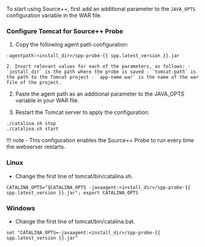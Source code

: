 To start using Source++, first add an additional parameter to the `JAVA_OPTS` configuration variable in the WAR file.

### Configure Tomcat for Source++ Probe

1. Copy the following agent path configuration:
```
-agentpath:<install_dir>/spp-probe-{{ spp.latest_version }}.jar
```

    2. Insert relevant values for each of the parameters, as follows: - `install_dir` is the path where the probe is saved - `tomcat-path` is the path to the Tomcat project - `app-name.war` is the name of the war file of the project.

2. Paste the agent path as an additional parameter to the JAVA_OPTS variable in your WAR file.

3. Restart the Tomcat server to apply the configuration:
```
./catalina.sh stop
./catalina.sh start
```

!!! note
    - This configuration enables the Source++ Probe to run every time the webserver restarts.

### Linux

- Change the first line of tomcat/bin/catalina.sh.

```
CATALINA_OPTS="$CATALINA_OPTS -javaagent:<install_dir>/spp-probe-{{ spp.latest_version }}.jar"; export CATALINA_OPTS
```

### Windows

- Change the first line of tomcat/bin/catalina.bat.

```
set "CATALINA_OPTS=-javaagent:<install_dir>/spp-probe-{{ spp.latest_version }}.jar"
```
